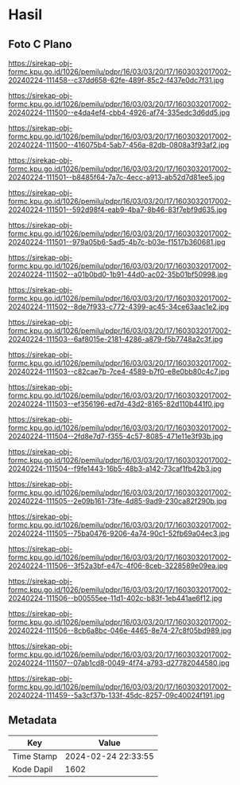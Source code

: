 # Hasil

## Foto C Plano

https://sirekap-obj-formc.kpu.go.id/1026/pemilu/pdpr/16/03/03/20/17/1603032017002-20240224-111458--c37dd658-62fe-489f-85c2-f437e0dc7f31.jpg

https://sirekap-obj-formc.kpu.go.id/1026/pemilu/pdpr/16/03/03/20/17/1603032017002-20240224-111500--e4da4ef4-cbb4-4926-af74-335edc3d6dd5.jpg

https://sirekap-obj-formc.kpu.go.id/1026/pemilu/pdpr/16/03/03/20/17/1603032017002-20240224-111500--416075b4-5ab7-456a-82db-0808a3f93af2.jpg

https://sirekap-obj-formc.kpu.go.id/1026/pemilu/pdpr/16/03/03/20/17/1603032017002-20240224-111501--b8485f64-7a7c-4ecc-a913-ab52d7d81ee5.jpg

https://sirekap-obj-formc.kpu.go.id/1026/pemilu/pdpr/16/03/03/20/17/1603032017002-20240224-111501--592d98f4-eab9-4ba7-8b46-83f7ebf9d635.jpg

https://sirekap-obj-formc.kpu.go.id/1026/pemilu/pdpr/16/03/03/20/17/1603032017002-20240224-111501--979a05b6-5ad5-4b7c-b03e-f1517b360681.jpg

https://sirekap-obj-formc.kpu.go.id/1026/pemilu/pdpr/16/03/03/20/17/1603032017002-20240224-111502--a01b0bd0-1b91-44d0-ac02-35b01bf50998.jpg

https://sirekap-obj-formc.kpu.go.id/1026/pemilu/pdpr/16/03/03/20/17/1603032017002-20240224-111502--8de7f933-c772-4399-ac45-34ce63aac1e2.jpg

https://sirekap-obj-formc.kpu.go.id/1026/pemilu/pdpr/16/03/03/20/17/1603032017002-20240224-111503--6af8015e-2181-4286-a879-f5b7748a2c3f.jpg

https://sirekap-obj-formc.kpu.go.id/1026/pemilu/pdpr/16/03/03/20/17/1603032017002-20240224-111503--c82cae7b-7ce4-4589-b7f0-e8e0bb80c4c7.jpg

https://sirekap-obj-formc.kpu.go.id/1026/pemilu/pdpr/16/03/03/20/17/1603032017002-20240224-111503--ef356196-ed7d-43d2-8165-82d110b441f0.jpg

https://sirekap-obj-formc.kpu.go.id/1026/pemilu/pdpr/16/03/03/20/17/1603032017002-20240224-111504--2fd8e7d7-f355-4c57-8085-471e11e3f93b.jpg

https://sirekap-obj-formc.kpu.go.id/1026/pemilu/pdpr/16/03/03/20/17/1603032017002-20240224-111504--f9fe1443-16b5-48b3-a142-73caf1fb42b3.jpg

https://sirekap-obj-formc.kpu.go.id/1026/pemilu/pdpr/16/03/03/20/17/1603032017002-20240224-111505--2e09b161-73fe-4d85-9ad9-230ca82f290b.jpg

https://sirekap-obj-formc.kpu.go.id/1026/pemilu/pdpr/16/03/03/20/17/1603032017002-20240224-111505--75ba0476-9206-4a74-90c1-52fb69a04ec3.jpg

https://sirekap-obj-formc.kpu.go.id/1026/pemilu/pdpr/16/03/03/20/17/1603032017002-20240224-111506--3f52a3bf-e47c-4f06-8ceb-3228589e09ea.jpg

https://sirekap-obj-formc.kpu.go.id/1026/pemilu/pdpr/16/03/03/20/17/1603032017002-20240224-111506--b00555ee-11d1-402c-b83f-1eb441ae6f12.jpg

https://sirekap-obj-formc.kpu.go.id/1026/pemilu/pdpr/16/03/03/20/17/1603032017002-20240224-111506--8cb6a8bc-046e-4465-8e74-27c8f05bd989.jpg

https://sirekap-obj-formc.kpu.go.id/1026/pemilu/pdpr/16/03/03/20/17/1603032017002-20240224-111507--07ab1cd8-0049-4f74-a793-d27782044580.jpg

https://sirekap-obj-formc.kpu.go.id/1026/pemilu/pdpr/16/03/03/20/17/1603032017002-20240224-111459--5a3cf37b-133f-45dc-8257-09c40024f191.jpg


## Metadata

| Key        | Value               |
| ---------- | ------------------- |
| Time Stamp | 2024-02-24 22:33:55 |
| Kode Dapil | 1602                |



